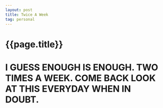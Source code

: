 ```yaml
---
layout: post
title: Twice A Week
tag: personal
---
```


{{page.title}} 
===============
# I GUESS ENOUGH IS ENOUGH. TWO TIMES A WEEK. COME BACK LOOK AT THIS EVERYDAY WHEN IN DOUBT.
